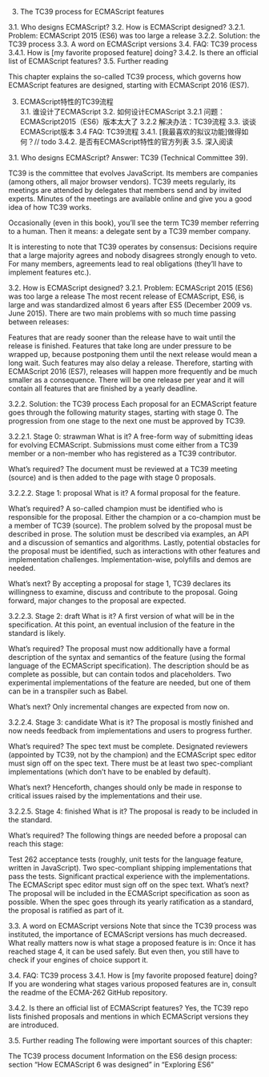 3. The TC39 process for ECMAScript features

3.1. Who designs ECMAScript?
3.2. How is ECMAScript designed?
3.2.1. Problem: ECMAScript 2015 (ES6) was too large a release
3.2.2. Solution: the TC39 process
3.3. A word on ECMAScript versions
3.4. FAQ: TC39 process
3.4.1. How is [my favorite proposed feature] doing?
3.4.2. Is there an official list of ECMAScript features?
3.5. Further reading

This chapter explains the so-called TC39 process, which governs how ECMAScript features are designed, starting with ECMAScript 2016 (ES7).

3. ECMAScript特性的TC39流程  
3.1. 谁设计了ECMAScript
3.2. 如何设计ECMAScript
3.2.1 问题：ECMAScript2015（ES6）版本太大了
3.2.2 解决办法：TC39流程
3.3. 谈谈ECMAScript版本
3.4 FAQ: TC39流程
3.4.1. [我最喜欢的拟议功能]做得如何？// todo
3.4.2. 是否有ECMAScript特性的官方列表
3.5. 深入阅读

3.1. Who designs ECMAScript?
Answer: TC39 (Technical Committee 39).

TC39 is the committee that evolves JavaScript. Its members are companies (among others, all major browser vendors). TC39 meets regularly, its meetings are attended by delegates that members send and by invited experts. Minutes of the meetings are available online and give you a good idea of how TC39 works.

Occasionally (even in this book), you’ll see the term TC39 member referring to a human. Then it means: a delegate sent by a TC39 member company.

It is interesting to note that TC39 operates by consensus: Decisions require that a large majority agrees and nobody disagrees strongly enough to veto. For many members, agreements lead to real obligations (they’ll have to implement features etc.).

3.2. How is ECMAScript designed?
3.2.1. Problem: ECMAScript 2015 (ES6) was too large a release
The most recent release of ECMAScript, ES6, is large and was standardized almost 6 years after ES5 (December 2009 vs. June 2015). There are two main problems with so much time passing between releases:

Features that are ready sooner than the release have to wait until the release is finished.
Features that take long are under pressure to be wrapped up, because postponing them until the next release would mean a long wait. Such features may also delay a release.
Therefore, starting with ECMAScript 2016 (ES7), releases will happen more frequently and be much smaller as a consequence. There will be one release per year and it will contain all features that are finished by a yearly deadline.

3.2.2. Solution: the TC39 process
Each proposal for an ECMAScript feature goes through the following maturity stages, starting with stage 0. The progression from one stage to the next one must be approved by TC39.

3.2.2.1. Stage 0: strawman
What is it? A free-form way of submitting ideas for evolving ECMAScript. Submissions must come either from a TC39 member or a non-member who has registered as a TC39 contributor.

What’s required? The document must be reviewed at a TC39 meeting (source) and is then added to the page with stage 0 proposals.

3.2.2.2. Stage 1: proposal
What is it? A formal proposal for the feature.

What’s required? A so-called champion must be identified who is responsible for the proposal. Either the champion or a co-champion must be a member of TC39 (source). The problem solved by the proposal must be described in prose. The solution must be described via examples, an API and a discussion of semantics and algorithms. Lastly, potential obstacles for the proposal must be identified, such as interactions with other features and implementation challenges. Implementation-wise, polyfills and demos are needed.

What’s next? By accepting a proposal for stage 1, TC39 declares its willingness to examine, discuss and contribute to the proposal. Going forward, major changes to the proposal are expected.

3.2.2.3. Stage 2: draft
What is it? A first version of what will be in the specification. At this point, an eventual inclusion of the feature in the standard is likely.

What’s required? The proposal must now additionally have a formal description of the syntax and semantics of the feature (using the formal language of the ECMAScript specification). The description should be as complete as possible, but can contain todos and placeholders. Two experimental implementations of the feature are needed, but one of them can be in a transpiler such as Babel.

What’s next? Only incremental changes are expected from now on.

3.2.2.4. Stage 3: candidate
What is it? The proposal is mostly finished and now needs feedback from implementations and users to progress further.

What’s required? The spec text must be complete. Designated reviewers (appointed by TC39, not by the champion) and the ECMAScript spec editor must sign off on the spec text. There must be at least two spec-compliant implementations (which don’t have to be enabled by default).

What’s next? Henceforth, changes should only be made in response to critical issues raised by the implementations and their use.

3.2.2.5. Stage 4: finished
What is it? The proposal is ready to be included in the standard.

What’s required? The following things are needed before a proposal can reach this stage:

Test 262 acceptance tests (roughly, unit tests for the language feature, written in JavaScript).
Two spec-compliant shipping implementations that pass the tests.
Significant practical experience with the implementations.
The ECMAScript spec editor must sign off on the spec text.
What’s next? The proposal will be included in the ECMAScript specification as soon as possible. When the spec goes through its yearly ratification as a standard, the proposal is ratified as part of it.

3.3. A word on ECMAScript versions
Note that since the TC39 process was instituted, the importance of ECMAScript versions has much decreased. What really matters now is what stage a proposed feature is in: Once it has reached stage 4, it can be used safely. But even then, you still have to check if your engines of choice support it.

3.4. FAQ: TC39 process
3.4.1. How is [my favorite proposed feature] doing?
If you are wondering what stages various proposed features are in, consult the readme of the ECMA-262 GitHub repository.

3.4.2. Is there an official list of ECMAScript features?
Yes, the TC39 repo lists finished proposals and mentions in which ECMAScript versions they are introduced.

3.5. Further reading
The following were important sources of this chapter:

The TC39 process document
Information on the ES6 design process: section “How ECMAScript 6 was designed” in “Exploring ES6”